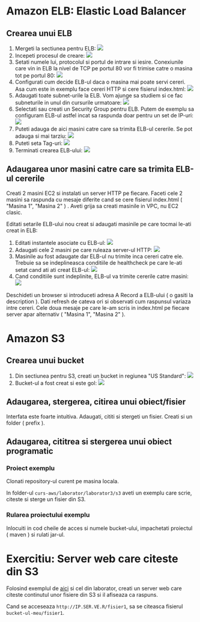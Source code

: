 # Amazon ELB: Elastic Load Balancer

## Crearea unui ELB

1. Mergeti la sectiunea pentru ELB: ![](./load-balancer-1.png)
1. Incepeti procesul de creare: ![](./load-balancer-2.png)
1. Setati numele lui, protocolul si portul de intrare si iesire. Conexiunile care vin in ELB la nivel de TCP pe portul 80 vor fi trimise catre o masina tot pe portul 80: ![](./load-balancer-3.png)
1. Configurati cum decide ELB-ul daca o masina mai poate servi cereri. Asa cum este in exemplu face cereri HTTP si cere fisierul index.html: ![](./load-balancer-4.png)
1. Adaugati toate subnet-urile la ELB. Vom ajunge sa studiem si ce fac subneturile in unul din cursurile urmatoare: ![](./load-balancer-5.png)
1. Selectati sau creati un Security Group pentru ELB. Putem de exemplu sa configuram ELB-ul astfel incat sa raspunda doar pentru un set de IP-uri: ![](./load-balancer-6.png)
1. Puteti adauga de aici masini catre care sa trimita ELB-ul cererile. Se pot adauga si mai tarziu: ![](./load-balancer-7.png)
1. Puteti seta Tag-uri: ![](./load-balancer-8.png)
1. Terminati crearea ELB-ului: ![](./load-balancer-9.png)

## Adaugarea unor masini catre care sa trimita ELB-ul cererile

Creati 2 masini EC2 si instalati un server HTTP pe fiecare. Faceti cele 2 masini sa raspunda cu mesaje diferite cand se cere fisierul index.html ( "Masina 1", "Masina 2" ) . Aveti grija sa creati masinile in VPC, nu EC2 clasic.

Editati setarile ELB-ului nou creat si adaugati masinile pe care tocmai le-ati creat in ELB:

1. Editati instantele asociate cu ELB-ul: ![](./load-balancer-10.png)
1. Adaugati cele 2 masini pe care ruleaza server-ul HTTP: ![](./load-balancer-11.png)
1. Masinile au fost adaugate dar ELB-ul nu trimite inca cereri catre ele. Trebuie sa se indeplineasca conditiile de healthcheck pe care le-ati setat cand ati ati creat ELB-ul: ![](./load-balancer-12.png)
1. Cand conditiile sunt indeplinite, ELB-ul va trimite cererile catre masini: ![](./load-balancer-13.png)

Deschideti un browser si introduceti adresa A Record a ELB-ului ( o gasiti la description ). Dati refresh de cateva ori si observati cum raspunsul variaza intre cereri. Cele doua mesaje pe care le-am scris in index.html pe fiecare server apar alternativ ( "Masina 1", "Masina 2" ).

# Amazon S3

## Crearea unui bucket

1. Din sectiunea pentru S3, creati un bucket in regiunea "US Standard": ![](./s3-1.png)
1. Bucket-ul a fost creat si este gol: ![](./s3-2.png)

## Adaugarea, stergerea, citirea unui obiect/fisier

Interfata este foarte intuitiva. Adaugati, cititi si stergeti un fisier. Creati si un folder ( prefix ).

## Adaugarea, cititrea si stergerea unui obiect programatic

### Proiect exemplu

Clonati repository-ul curent pe masina locala.

In folder-ul `curs-aws/laborator/laborator3/s3` aveti un exemplu care scrie, citeste si sterge un fisier din S3.

### Rularea proiectului exemplu

Inlocuiti in cod cheile de acces si numele bucket-ului, impachetati proiectul ( maven ) si rulati jar-ul.

# Exercitiu: Server web care citeste din S3

Folosind exemplul de [aici](http://www.mkyong.com/maven/how-to-create-a-web-application-project-with-maven/) si cel din laborator, creati un server web care citeste continutul unor fisiere din S3 si il afiseaza ca raspuns.

Cand se acceseaza `http://IP.SER.VE.R/fisier1`, sa se citeasca fisierul `bucket-ul-meu/fisier1`. 
